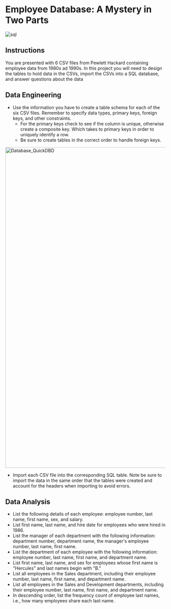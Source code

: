 # Employee Database: A Mystery in Two Parts

![sql](https://user-images.githubusercontent.com/19372031/131056090-3dee6551-9864-4e65-b118-94279bef286d.png)

## Instructions
You are presented with 6 CSV files from Pewlett Hackard containing employee data from 1980s ad 1990s. In this project you will need to design the tables to hold data in the CSVs, import the CSVs into a SQL database, and answer questions about the data

## Data Engineering
* Use the information you have to create a table schema for each of the six CSV files. Remember to specify data types, primary keys, foreign keys, and other constraints.
  * For the primary keys check to see if the column is unique, otherwise create a composite key. Which takes to primary keys in order to uniquely identify a row.
  * Be sure to create tables in the correct order to handle foreign keys.

<img width="1005" alt="Database_QuickDBD" src="https://user-images.githubusercontent.com/19372031/131057444-3216c77d-7aca-4104-a60e-3299b519e4da.png">

* Import each CSV file into the corresponding SQL table. Note be sure to import the data in the same order that the tables were created and account for the headers when importing to avoid errors.

## Data Analysis
* List the following details of each employee: employee number, last name, first name, sex, and salary.
* List first name, last name, and hire date for employees who were hired in 1986.
* List the manager of each department with the following information: department number, department name, the manager's employee number, last name, first name.
* List the department of each employee with the following information: employee number, last name, first name, and department name.
* List first name, last name, and sex for employees whose first name is "Hercules" and last names begin with "B."
* List all employees in the Sales department, including their employee number, last name, first name, and department name.
* List all employees in the Sales and Development departments, including their employee number, last name, first name, and department name.
* In descending order, list the frequency count of employee last names, i.e., how many employees share each last name.

